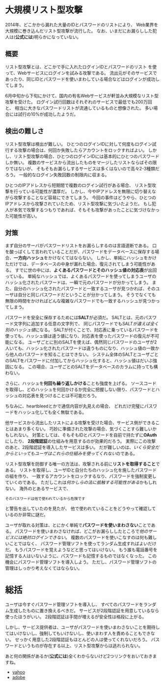 # 大規模リスト型攻撃

2014年、どこかから漏れた大量のIDとパスワードのリストにより、
Web業界を大規模に巻き込んだリスト型攻撃が流行した。
なお、いまだにお漏らしした犯人は(**公式には**)明らかになっていない。

## 概要

リスト型攻撃とは、どこかで手に入れたログインIDとパスワードのリスト
を使って、Webサービスにログインを試みる攻撃である。
流出元がそのサービスであったり、同じIDとパスワードを使いまわしている場合などはログインが成功してしまう。

6月中旬から下旬にかけて、国内の有名Webサービスが軒並み大規模なリスト型攻撃を受けた。
ログイン試行回数はそれぞれのサービスで最低でも200万回と、
相当に大きなパスワードリストが流通しているものと想像された。
多い場合には試行の10%が成功したようだ。

## 検出の難しさ

リスト型攻撃は検出が難しい。
ひとつのログインIDに対して何度もログイン試行する攻撃の場合は、何回か失敗したらアカウントをロックすればよい。
しかし、リスト型攻撃の場合、ひとつのログインIDには基本的にひとつのパスワードしか無い。
複数のサービスから流出したものをマージしたリストならばその限りではないが、
そもそもお漏らしするサービスは多くはないので高々2-3種類だろう。
一般的なログイン失敗回数の制限内に収まる。

ひとつのIPアドレスから短期間で複数のログイン試行がある場合、
リスト型攻撃を行っている可能性が濃厚だ。
しかし、今やIPアドレスを無限に切り替えながら攻撃することなど容易にできてしまう。
今回の事件はどうやら、ひとつのIPアドレスから攻撃されていたため、リスト型攻撃に気づいたようだ。
もし犯人が本気で攻撃するつもりであれば、そもそも攻撃があったことに気づけなかった可能性が高い。

## 対策

まず自分のサーバがパスワードリストをお漏らしするのは言語道断である。
口を酸っぱくして言われていることだが、パスワードをデータベースに保存する場合、**一方向ハッシュ**をかけなくてはならない。
しかし、単純にハッシュをかけただけでは、データベースの中身が漏れた場合、復元されてしまう可能性がある。
すでに世の中には、**よくあるパスワードとそのハッシュ値の対応表**が出回っている。
単純なハッシュでは、よくあるパスワードを使ってしまうユーザのハッシュ化されたパスワードは、一瞬で元のパスワードが分かってしまう。
また、自分のハッシュ化されたパスワードと一致するユーザが見つかれば、そのユーザは自分と同じパスワードだということが分かってしまう。
そうでなくても無限の時間をかければどんな複雑なパスワードでも一致するハッシュが見つかってしまう。

パスワードを安全に保存するためには**SALT**が必須だ。
SALTとは、元のパスワード文字列に追加する任意の文字列で、
同じパスワードでも*SALTが違えば全く別のハッシュ値*になる。
SALTが付くことで、対応表に乗っているパスワードを使っても、ハッシュ値は違う値になり、対応表を使ったパスワードの復元が不可能になる。
ユーザごとに別のSALTを使えば、偶然同じパスワードのユーザが2人いても、ハッシュ化されたパスワードは違うものになり、ハッシュ値の一致から他人のパスワードを知ることはできない。
システム全体のSALTとユーザごとのSALTをパスワードに付加してからハッシュ化すると、ハッシュ値はだいぶ強固になる。
この場合、ユーザごとのSALTをデータベースのカラムに持っても構わない。

さらに、ハッシュを**何回も繰り返しかける**ことも強度を上げる。
ソースコードを取得し、どのハッシュを何回かけるか完全に把握しない限り、パスワードとハッシュの対応表を見つけることは不可能だろう。

ちなみに、heartbleedとかで通信内容が丸見えの場合、
どれだけ完璧にパスワードをハッシュ化しても全く無駄である。

他サービスから流出したリストによる攻撃を受けた場合、サービス側ができることはあまり多くない。
巧妙に準備された攻撃の場合、気づくことすら難しいかもしれない。
対策としては、そもそもIDとパスワードを自前で持たずに**OAuth**にしたり、
**2段階認証**の仕組みを用意するのが効果的だろう。
実際にこの攻撃のあと、2段階認証を導入したサービスは多い。
だが難しいのは、*いくら安全だからといってもユーザはこれらの仕組みを使ってくれない*のである。

リスト型攻撃を防御する唯一の方法は、攻撃される前に**リストを取得すること**である。
リストを取得し、ユーザIDと自分たちのハッシュ化を施したパスワードの組を作り、
一致するアカウントをロックするなり、パスワードを強制変更していくのである。
ただしこれは*何かしらの法に抵触する可能性がある*かもしれない。
海外のとあるサービスで、

    そのパスワードは他で使われているから危険です

と警告を出していたのを見たが、
他で使われていることをどうやって確認しているのか非常に謎だ。

ユーザが取れる対策は、とにかく単純で**パスワードを使いまわさない**ことである。
パスワードを使いまわさなければ、どこがお漏らししたところで*他のサービスには絶対ログインできない*。
複数のパスワードを使いこなすのは何も難しいことではなく、
パスワード管理ソフトを使ってランダム生成すればよいだけだ。
もうパスワードを覚えようなどと思ってはいけない。
もう誰も電話番号を記憶する人はいないように、パスワードも記憶するものではなくなった。
この機会にパスワード管理ソフトを導入しよう。
ただし、パスワード管理ソフトの管理はしっかり考えなくてはならない。

# 総括

ユーザは今すぐパスワード管理ソフトを導入し、
すべてのパスワードをランダム生成したものに置き換えるべきだ。
サービスが2段階認証を用意しているなら使ったほうがいい。
2段階認証は手間が増えるが安全性は格段に上がる。

しかし、サービス提供者は、ユーザがパスワードを使いまわさないことを期待してはいけないし、強制してもいけないし、使いまわす人を責めることもできない。
せっかく用意した2段階認証もほとんどの人は使ってくれないだろう。
パスワードというものが存在する以上、リスト型攻撃からは逃れられない。

あと何の関係があるか(**公式には**)全くわからないけど2つリンクをおいておきますね。

- [yahoo](http://yahoo.co.jp)
- [adobe](https://www.adobe.com)
